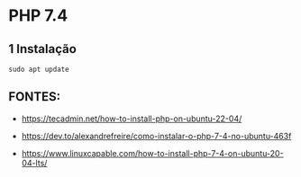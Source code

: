 PHP 7.4
==========================

## 1 Instalação

`sudo apt update`




## FONTES:

* <https://tecadmin.net/how-to-install-php-on-ubuntu-22-04/>

* <https://dev.to/alexandrefreire/como-instalar-o-php-7-4-no-ubuntu-463f>

* <https://www.linuxcapable.com/how-to-install-php-7-4-on-ubuntu-20-04-lts/>
